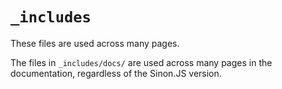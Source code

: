 # `_includes`

These files are used across many pages.

The files in `_includes/docs/` are used across many pages in the documentation, regardless of the Sinon.JS version.
